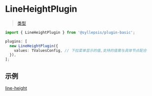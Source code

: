 # LineHeightPlugin <!-- {docsify-ignore-all} -->

> [类型](/zh-cn/plugins/types)

```typescript
import { LineHeightPlugin } from '@syllepsis/plugin-basic';

plugins: [
  new LineHeightPlugin({
    values: TValuesConfig, // 下拉菜单显示的值,支持的值需与具体节点配合
  }),
];
```

## 示例

[line-height](https://codesandbox.io/embed/plugin-line-height-p8vgb?hidenavigation=1 ':include :type=iframe width=100% height=500px')
